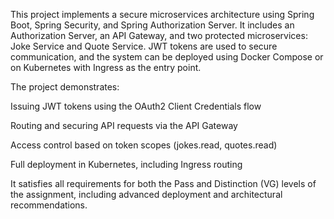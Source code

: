 This project implements a secure microservices architecture using Spring Boot, Spring Security, and Spring Authorization Server. It includes an Authorization Server, an API Gateway, and two protected microservices: Joke Service and Quote Service. JWT tokens are used to secure communication, and the system can be deployed using Docker Compose or on Kubernetes with Ingress as the entry point.

The project demonstrates:

Issuing JWT tokens using the OAuth2 Client Credentials flow

Routing and securing API requests via the API Gateway

Access control based on token scopes (jokes.read, quotes.read)

Full deployment in Kubernetes, including Ingress routing

It satisfies all requirements for both the Pass and Distinction (VG) levels of the assignment, including advanced deployment and architectural recommendations.
